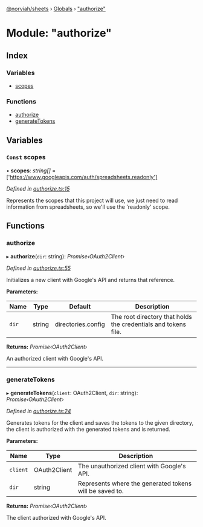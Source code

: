 [@norviah/sheets](../README.md) › [Globals](../globals.md) › ["authorize"](_authorize_.md)

# Module: "authorize"

## Index

### Variables

* [scopes](_authorize_.md#const-scopes)

### Functions

* [authorize](_authorize_.md#authorize)
* [generateTokens](_authorize_.md#generatetokens)

## Variables

### `Const` scopes

• **scopes**: *string[]* = ['https://www.googleapis.com/auth/spreadsheets.readonly']

*Defined in [authorize.ts:15](https://github.com/Norviah/sheets/blob/20a3574/src/authorize.ts#L15)*

Represents the scopes that this project will use, we just need to read
information from spreadsheets, so we'll use the 'readonly' scope.

## Functions

###  authorize

▸ **authorize**(`dir`: string): *Promise‹OAuth2Client›*

*Defined in [authorize.ts:55](https://github.com/Norviah/sheets/blob/20a3574/src/authorize.ts#L55)*

Initializes a new client with Google's API and returns that reference.

**Parameters:**

Name | Type | Default | Description |
------ | ------ | ------ | ------ |
`dir` | string | directories.config | The root directory that holds the credentials and tokens file. |

**Returns:** *Promise‹OAuth2Client›*

An authorized client with Google's API.

___

###  generateTokens

▸ **generateTokens**(`client`: OAuth2Client, `dir`: string): *Promise‹OAuth2Client›*

*Defined in [authorize.ts:24](https://github.com/Norviah/sheets/blob/20a3574/src/authorize.ts#L24)*

Generates tokens for the client and saves the tokens to the given directory,
the client is authorized with the generated tokens and is returned.

**Parameters:**

Name | Type | Description |
------ | ------ | ------ |
`client` | OAuth2Client | The unauthorized client with Google's API. |
`dir` | string | Represents where the generated tokens will be saved to. |

**Returns:** *Promise‹OAuth2Client›*

The client authorized with Google's API.
